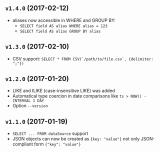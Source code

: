 ## `v1.4.0` (2017-02-12)

* aliases now accessible in WHERE and GROUP BY:
  - `SELECT field AS alias WHERE alias = 123`
  - `SELECT field AS alias GROUP BY alias`

## `v1.3.0` (2017-02-10)

* CSV support: ``SELECT * FROM CSV(`/path/to/file.csv`, {delimiter: ";"})``

## `v1.2.0` (2017-01-20)

* LIKE and ILIKE (case-insensitive LIKE) was added
* Automatical type coercion in date comparisons like `ts > NOW() - INTERVAL 1 DAY`
* Option `--version`


## `v1.1.0` (2017-01-19)

* `SELECT ... FROM dataSource` support
* JSON objects can now be created as `{key: "value"}` not only JSON-compliant form `{"key": "value"}`
